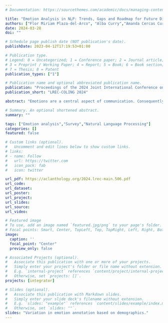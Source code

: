 ```yaml
---
# Documentation: https://sourcethemes.com/academic/docs/managing-content/

title: "Emotion Analysis in NLP: Trends, Gaps and Roadmap for Future Directions"
authors: ["Flor Miriam Plaza-del-Arco", "Alba Curry","Amanda Cercas Curry","Dirk Hovy"]
date: 2024-03-28
doi: ""

# Schedule page publish date (NOT publication's date).
publishDate: 2023-04-12T17:19:53+01:00

# Publication type.
# Legend: 0 = Uncategorized; 1 = Conference paper; 2 = Journal article;
# 3 = Preprint / Working Paper; 4 = Report; 5 = Book; 6 = Book section;
# 7 = Thesis; 8 = Patent
publication_types: ["1"]

# Publication name and optional abbreviated publication name.
publication: "Proceedings of the 2024 Joint International Conference on Computational Linguistics, Language Resources and Evaluation (LREC-COLING 2024)"
publication_short: "LREC-COLING 2024"

abstract: "Emotions are a central aspect of communication. Consequently, emotion analysis (EA) is a rapidly growing field in natural language processing (NLP). However, there is no consensus on scope, direction, or methods. In this paper, we conduct a thorough review of 154 relevant NLP publications from the last decade. Based on this review, we address four different questions: (1) How are EA tasks defined in NLP? (2) What are the most prominent emotion frameworks and which emotions are modeled? (3) Is the subjectivity of emotions considered in terms of demographics and cultural factors? and (4) What are the primary NLP applications for EA? We take stock of trends in EA and tasks, emotion frameworks used, existing datasets, methods, and applications. We then discuss four lacunae: (1) the absence of demographic and cultural aspects does not account for the variation in how emotions are perceived, but instead assumes they are universally experienced in the same manner; (2) the poor fit of emotion categories from the two main emotion theories to the task; (3) the lack of standardized EA terminology hinders gap identification, comparison, and future goals; and (4) the absence of interdisciplinary research isolates EA from insights in other fields. Our work will enable more focused research into EA and a more holistic approach to modeling emotions in NLP."

# Summary. An optional shortened abstract.
summary: ""

tags: ["Emotion analysis","Survey","Natural Language Processing"]
categories: []
featured: false

# Custom links (optional).
#   Uncomment and edit lines below to show custom links.
# links:
# - name: Follow
#   url: https://twitter.com
#   icon_pack: fab
#   icon: twitter

url_pdf: https://aclanthology.org/2024.lrec-main.506.pdf
url_code: 
url_dataset:
url_poster:
url_project:
url_slides:
url_source:
url_video:

# Featured image
# To use, add an image named `featured.jpg/png` to your page's folder.
# Focal points: Smart, Center, TopLeft, Top, TopRight, Left, Right, BottomLeft, Bottom, BottomRight.
image:
  caption: ''
  focal_point: "Center"
  preview_only: false

# Associated Projects (optional).
#   Associate this publication with one or more of your projects.
#   Simply enter your project's folder or file name without extension.
#   E.g. `internal-project` references `content/project/internal-project/index.md`.
#   Otherwise, set `projects: []`.
projects: [integrator]

# Slides (optional).
#   Associate this publication with Markdown slides.
#   Simply enter your slide deck's filename without extension.
#   E.g. `slides: "example"` references `content/slides/example/index.md`.
#   Otherwise, set `slides: ""`.
slides: "Variation in emotion annotation based on demographics."
---
```


